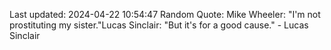 Last updated: 2024-04-22 10:54:47
Random Quote: Mike Wheeler: "I'm not prostituting my sister."Lucas Sinclair: "But it's for a good cause." - Lucas Sinclair